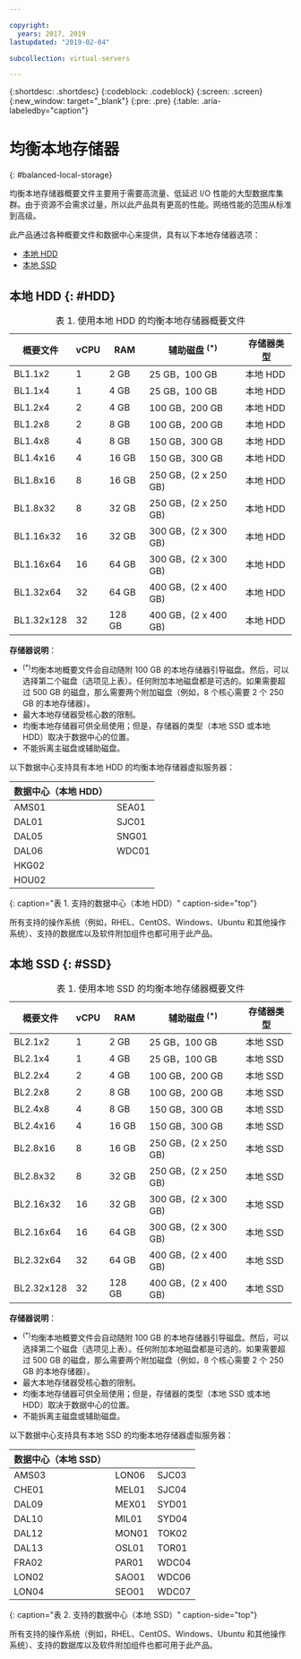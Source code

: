 ```yaml
---

copyright:
  years: 2017, 2019
lastupdated: "2019-02-04"

subcollection: virtual-servers

---
```


{:shortdesc: .shortdesc}
{:codeblock: .codeblock}
{:screen: .screen}
{:new_window: target="_blank"}
{:pre: .pre}
{:table: .aria-labeledby="caption"}

# 均衡本地存储器
{: #balanced-local-storage}

均衡本地存储器概要文件主要用于需要高流量、低延迟 I/O 性能的大型数据库集群。由于资源不会需求过量，所以此产品具有更高的性能。网络性能的范围从标准到高级。

此产品通过各种概要文件和数据中心来提供，具有以下本地存储器选项：

* [本地 HDD](/docs/vsi?topic=virtual-servers-HDD#HDD)
* [本地 SSD](/docs/vsi?topic=virtual-servers-SSD#SSD)

## 本地 HDD {: #HDD}

<table>
<CAPTION>表 1. 使用本地 HDD 的均衡本地存储器概要文件</CAPTION>
<THEAD>
<TR>
<th>概要文件</th>
<th>vCPU</th>
<th>RAM</th>
<th>辅助磁盘 <sup>(*)</sup></th>
<th>存储器类型</th>
</TR>
</THEAD>
<TBODY>
<tr>
<td>BL1.1x2</td>
<td>1</td>
<td>2 GB</td>
<td>25 GB，100 GB</td>
<td>本地 HDD</td>
</tr>
<tr>
<td>BL1.1x4</td>
<td>1</td>
<td>4 GB</td>
<td>25 GB，100 GB</td>
<td>本地 HDD</td>
</tr>
<tr>
<td>BL1.2x4</td>
<td>2</td>
<td>4 GB</td>
<td>100 GB，200 GB</td>
<td>本地 HDD</td>
</tr>
<tr>
<td>BL1.2x8</td>
<td>2</td>
<td>8 GB</td>
<td>100 GB，200 GB</td>
<td>本地 HDD</td>
</tr>
<tr>
<td>BL1.4x8</td>
<td>4</td>
<td>8 GB</td>
<td>150 GB，300 GB</td>
<td>本地 HDD</td>
</tr>
<tr>
<td>BL1.4x16</td>
<td>4</td>
<td>16 GB</td>
<td>150 GB，300 GB</td>
<td>本地 HDD</td>
</tr>
<tr>
<td>BL1.8x16</td>
<td>8</td>
<td>16 GB</td>
<td>250 GB，(2 x 250 GB)</td>
<td>本地 HDD</td>
</tr>
<tr>
<td>BL1.8x32</td>
<td>8</td>
<td>32 GB</td>
<td>250 GB，(2 x 250 GB)</td>
<td>本地 HDD</td>
</tr>
<tr>
<td>BL1.16x32</td>
<td>16</td>
<td>32 GB</td>
<td>300 GB，(2 x 300 GB)</td>
<td>本地 HDD</td>
</tr>
<tr>
<td>BL1.16x64</td>
<td>16</td>
<td>64 GB</td>
<td>300 GB，(2 x 300 GB)</td>
<td>本地 HDD</td>
</tr>
<tr>
<td>BL1.32x64</td>
<td>32</td>
<td>64 GB</td>
<td>400 GB，(2 x 400 GB)</td>
<td>本地 HDD</td>
</tr>
<tr>
<td>BL1.32x128</td>
<td>32</td>
<td>128 GB</td>
<td>400 GB，(2 x 400 GB)</td>
<td>本地 HDD</td>
</tr>
</TBODY>
</table>

**存储器说明**：
* <sup>(*)</sup>均衡本地概要文件会自动随附 100 GB 的本地存储器引导磁盘。然后，可以选择第二个磁盘（选项见上表）。任何附加本地磁盘都是可选的。如果需要超过 500 GB 的磁盘，那么需要两个附加磁盘（例如，8 个核心需要 2 个 250 GB 的本地存储器）。
*	最大本地存储器受核心数的限制。
*	均衡本地存储器可供全局使用；但是，存储器的类型（本地 SSD 或本地 HDD）取决于数据中心的位置。
*	不能拆离主磁盘或辅助磁盘。

以下数据中心支持具有本地 HDD 的均衡本地存储器虚拟服务器：

|数据中心（本地 HDD）  |        |
|------------ |------  |  
|AMS01        |SEA01   |
|DAL01        |SJC01   |
|DAL05        |SNG01   |
|DAL06        |WDC01   |
|HKG02        |        |        
|HOU02   |        |  
{: caption="表 1. 支持的数据中心（本地 HDD）" caption-side="top"}

所有支持的操作系统（例如，RHEL、CentOS、Windows、Ubuntu 和其他操作系统）、支持的数据库以及软件附加组件也都可用于此产品。  

## 本地 SSD {: #SSD}
<table>
<CAPTION>表 1. 使用本地 SSD 的均衡本地存储器概要文件</CAPTION>
<THEAD>
<TR>
<th>概要文件</th>
<th>vCPU</th>
<th>RAM</th>
<th>辅助磁盘 <sup>(*)</sup></th>
<th>存储器类型</th>
</TR>
</THEAD>
<TBODY>
<tr>
<td>BL2.1x2</td>
<td>1</td>
<td>2 GB</td>
<td>25 GB，100 GB</td>
<td>本地 SSD</td>
</tr>
<tr>
<td>BL2.1x4</td>
<td>1</td>
<td>4 GB</td>
<td>25 GB，100 GB</td>
<td>本地 SSD</td>
</tr>
<tr>
<td>BL2.2x4</td>
<td>2</td>
<td>4 GB</td>
<td>100 GB，200 GB</td>
<td>本地 SSD</td>
</tr>
<tr>
<td>BL2.2x8</td>
<td>2</td>
<td>8 GB</td>
<td>100 GB，200 GB</td>
<td>本地 SSD</td>
</tr>
<tr>
<td>BL2.4x8</td>
<td>4</td>
<td>8 GB</td>
<td>150 GB，300 GB</td>
<td>本地 SSD</td>
</tr>
<tr>
<td>BL2.4x16</td>
<td>4</td>
<td>16 GB</td>
<td>150 GB，300 GB</td>
<td>本地 SSD</td>
</tr>
<tr>
<td>BL2.8x16</td>
<td>8</td>
<td>16 GB</td>
<td>250 GB，(2 x 250 GB)</td>
<td>本地 SSD</td>
</tr>
<tr>
<td>BL2.8x32</td>
<td>8</td>
<td>32 GB</td>
<td>250 GB，(2 x 250 GB)</td>
<td>本地 SSD</td>
</tr>
<tr>
<td>BL2.16x32</td>
<td>16</td>
<td>32 GB</td>
<td>300 GB，(2 x 300 GB)</td>
<td>本地 SSD</td>
</tr>
<tr>
<td>BL2.16x64</td>
<td>16</td>
<td>64 GB</td>
<td>300 GB，(2 x 300 GB)</td>
<td>本地 SSD</td>
</tr>
<tr>
<td>BL2.32x64</td>
<td>32</td>
<td>64 GB</td>
<td>400 GB，(2 x 400 GB)</td>
<td>本地 SSD</td>
</tr>
<tr>
<td>BL2.32x128</td>
<td>32</td>
<td>128 GB</td>
<td>400 GB，(2 x 400 GB)</td>
<td>本地 SSD</td>
</tr>
</TBODY>
</table>

**存储器说明**：
* <sup>(*)</sup>均衡本地概要文件会自动随附 100 GB 的本地存储器引导磁盘。然后，可以选择第二个磁盘（选项见上表）。任何附加本地磁盘都是可选的。如果需要超过 500 GB 的磁盘，那么需要两个附加磁盘（例如，8 个核心需要 2 个 250 GB 的本地存储器）。
*	最大本地存储器受核心数的限制。
*	均衡本地存储器可供全局使用；但是，存储器的类型（本地 SSD 或本地 HDD）取决于数据中心的位置。
*	不能拆离主磁盘或辅助磁盘。

以下数据中心支持具有本地 SSD 的均衡本地存储器虚拟服务器：

|数据中心（本地 SSD）     |        |         |
|------- |------  |------ |
|AMS03         |LON06   |SJC03  |
|CHE01         |MEL01         |SJC04  |
|DAL09         |MEX01         |SYD01  |
|DAL10         |MIL01         |SYD04  |
|DAL12         |MON01  |TOK02  |       
|DAL13        |OSL01  |TOR01  |
|FRA02         |PAR01  |WDC04  |
|LON02         |SAO01  |WDC06  |
|LON04         |SEO01  |WDC07  |
{: caption="表 2. 支持的数据中心（本地 SSD）" caption-side="top"}

所有支持的操作系统（例如，RHEL、CentOS、Windows、Ubuntu 和其他操作系统）、支持的数据库以及软件附加组件也都可用于此产品。  
